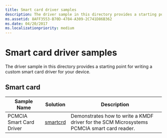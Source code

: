 ```yaml
---
title: Smart card driver samples
description: The driver sample in this directory provides a starting point for writing a custom smart card driver for your device.
ms.assetid: 8AFF3553-B70D-4784-A309-2C741D86B362
ms.date: 04/20/2017
ms.localizationpriority: medium
---
```


# Smart card driver samples


The driver sample in this directory provides a starting point for writing a custom smart card driver for your device.

## Smart card


| Sample Name              | Solution                                                    | Description                                                                                |
|--------------------------|-------------------------------------------------------------|--------------------------------------------------------------------------------------------|
| PCMCIA Smart Card Driver | [smartcrd](https://go.microsoft.com/fwlink/p/?LinkId=617968) | Demonstrates how to write a KMDF driver for the SCM Microsystems PCMCIA smart card reader. |

 

 

 




